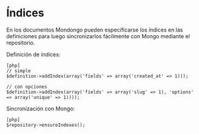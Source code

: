 Índices
=======

En los documentos Mondongo pueden especificarse los índices en las definiciones
para luego sincronizarlos fácilmente con Mongo mediante el repositorio.

Definición de índices:

    [php]
    // simple
    $definition->addIndex(array('fields' => array('created_at' => 1)));

    // con opciones
    $definition->addIndex(array('fields' => array('slug' => 1), 'options' => array('unique' => 1))));

Sincronización con Mongo:

    [php]
    $repository->ensureIndexes();
